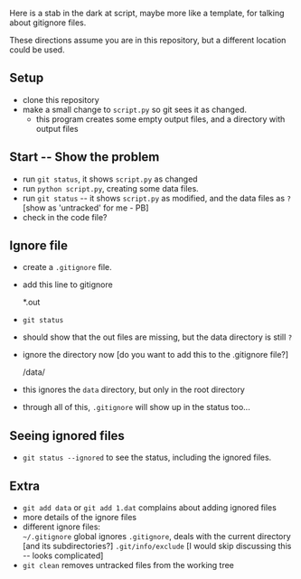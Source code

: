 

Here is a stab in the dark at script, maybe more like a template, for
talking about gitignore files.

These directions assume you are in this repository, but a different
location could be used.


## Setup ##
   - clone this repository
   - make a small change to `script.py` so git sees it as changed.
      - this program creates some empty output files, and a directory
        with output files

## Start -- Show the problem ##

 - run `git status`, it shows `script.py` as changed
 - run `python script.py`, creating some data files.
 - run `git status` -- it shows `script.py` as modified,
   and the data files as `?` [show as 'untracked' for me - PB]
 - check in the code file?

## Ignore file ##

- create a `.gitignore` file.
- add this line to gitignore

    *.out

- `git status`
- should show that the out files are missing, but the data directory
  is still `?`

 - ignore the directory now [do you want to add this to the .gitignore file?]

    /data/


- this ignores the `data` directory, but only in the root directory
- through all of this, `.gitignore`  will show up in the status too...


## Seeing ignored files ##

- `git status --ignored` to see the status, including the ignored files.


## Extra ##

- `git add data` or `git add 1.dat` complains about adding ignored files
- more details of the ignore files
- different ignore files:  
`~/.gitignore` global ignores
    `.gitignore`, deals with the current directory [and its subdirectories?]
 `.git/info/exclude` [I would skip discussing this -- looks complicated]
- `git clean` removes untracked files from the working tree
